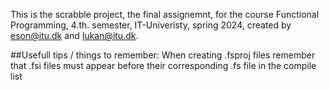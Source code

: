 This is the scrabble project, the final assignemnt, for the course Functional Programming, 
4.th. semester, IT-Univeristy, spring 2024, created by <eson@itu.dk> and <lukan@itu.dk>.


##Usefull tips / things to remember:
When creating .fsproj files remember that .fsi files must appear before their corresponding .fs file in the compile list 
